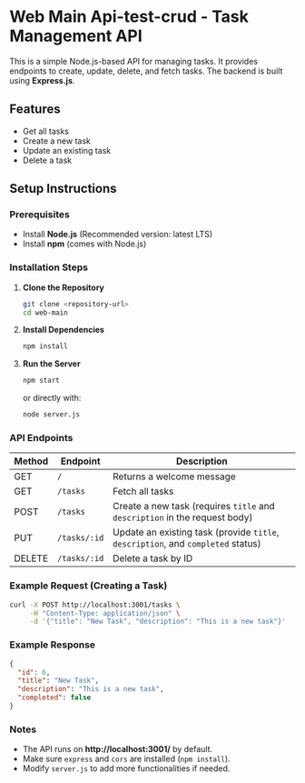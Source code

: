 
# Web Main Api-test-crud  - Task Management API

This is a simple Node.js-based API for managing tasks. It provides endpoints to create, update, delete, and fetch tasks. The backend is built using **Express.js**.

## Features

- Get all tasks
- Create a new task
- Update an existing task
- Delete a task

## Setup Instructions

### Prerequisites

- Install **Node.js** (Recommended version: latest LTS)
- Install **npm** (comes with Node.js)

### Installation Steps

1. **Clone the Repository**

   ```sh
   git clone <repository-url>
   cd web-main
   ```

2. **Install Dependencies**

   ```sh
   npm install
   ```

3. **Run the Server**
   ```sh
   npm start
   ```
   or directly with:
   ```sh
   node server.js
   ```

### API Endpoints

| Method | Endpoint     | Description                                                                      |
| ------ | ------------ | -------------------------------------------------------------------------------- |
| GET    | `/`          | Returns a welcome message                                                        |
| GET    | `/tasks`     | Fetch all tasks                                                                  |
| POST   | `/tasks`     | Create a new task (requires `title` and `description` in the request body)       |
| PUT    | `/tasks/:id` | Update an existing task (provide `title`, `description`, and `completed` status) |
| DELETE | `/tasks/:id` | Delete a task by ID                                                              |

### Example Request (Creating a Task)

```sh
curl -X POST http://localhost:3001/tasks \
     -H "Content-Type: application/json" \
     -d '{"title": "New Task", "description": "This is a new task"}'
```

### Example Response

```json
{
  "id": 6,
  "title": "New Task",
  "description": "This is a new task",
  "completed": false
}
```

### Notes

- The API runs on **http://localhost:3001/** by default.
- Make sure `express` and `cors` are installed (`npm install`).
- Modify `server.js` to add more functionalities if needed.




